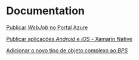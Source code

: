 # Documentation

[Publicar <i>WebJob</i> no Portal Azure](Docs/WebJobDeploy.md)

[Publicar aplicações <i>Android</i> e <i>iOS</i> - Xamarin Native](Docs/tipos_complexos_BPS.md)

[Adicionar o novo tipo de objeto complexo ao <i>BPS</i>](Docs/publish_android_ios_aps.md)